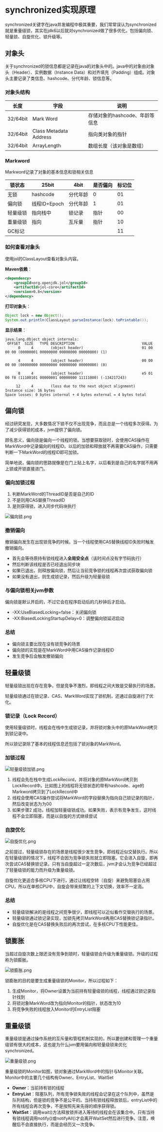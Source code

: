 # synchronized实现原理

synchronized关键字在java并发编程中极其重要，我们常常误认为synchronized就是重量级锁，其实在jdk6以后就对synchronized做了很多优化，包括偏向锁、轻量锁、自旋优化、锁升级等。

## 对象头

关于synchronized的锁信息都是记录在java的对象头中的。java中的对象由对象头（Header）、实例数据（Instance Data）和对齐填充（Padding）组成。对象头主要记录了类信息、hashcode、分代年龄、锁信息等。

### 对象头结构

| 长度     | 字段                   | 说明                           |
| -------- | ---------------------- | ------------------------------ |
| 32/64bit | Mark Word              | 存储对象的hashcode、年龄等信息 |
| 32/64bit | Class Metadata Address | 指向类对象的指针               |
| 32/64bit | ArrayLength            | 数组长度（该对象是数组）       |



### Markword

Markword记录了对象的基本信息和锁相关信息

| 锁状态   | 25bit        | 4bit     | 是否偏向 | 标记位 |
| -------- | ------------ | -------- | -------- | ------ |
| 无锁     | hashcode     | 分代年龄 | 0        | 01     |
| 偏向锁   | 线程ID+Epoch | 分代年龄 | 1        | 01     |
| 轻量级锁 | 指向栈中     | 锁记录   | 指针     | 00     |
| 重量级锁 | 指向         | 互斥量   | 指针     | 10     |
| GC标记   |              |          |          | 11     |

### 如何查看对象头

使用jol的ClassLayout查看对象头内容。

**Maven依赖**：

```xml
<dependency>
	<groupId>org.openjdk.jol</groupId>
	<artifactId>jol-core</artifactId>
	<version>0.8</version>
</dependency>
```

**打印对象头**：

```java
Object lock = new Object();
System.out.println(ClassLayout.parseInstance(lock).toPrintable());
```

**显示结果**：

```
java.lang.Object object internals:
 OFFSET  SIZE   TYPE DESCRIPTION                               VALUE
      0     4        (object header)                           01 00 00 00 (00000001 00000000 00000000 00000000) (1)
      
      4     4        (object header)                           00 00 00 00 (00000000 00000000 00000000 00000000) (0)
      
      8     4        (object header)                           e5 01 00 f8 (11100101 00000001 00000000 11111000) (-134217243)
      
     12     4        (loss due to the next object alignment)
Instance size: 16 bytes
Space losses: 0 bytes internal + 4 bytes external = 4 bytes total
```



## 偏向锁

经过研究发现，大多数情况下锁不仅不出现竞争，而且总是一个线程多次获得。为了减少获得锁的成本，jvm提供了偏向锁。

顾名思义，偏向锁是偏向一个线程的锁。当想要获取锁时，会使用CAS操作在MarkWord中记录偏向的线程ID。以后的加锁和释放就不再需要CAS操作，只需要判断一下MarkWord的线程ID即可加锁。

简单地说，偏向锁的思路就像是在门上贴上名字，以后看到是自己的名字就不用再上锁或开锁直接进门。

### 偏向加锁过程

1. 判断MarkWord的ThreadID是否是自己的ID
2. 不是则用CAS替换ThreadID
3. 是则获得锁，进入同步代码块执行


![偏向锁.png](https://p1-juejin.byteimg.com/tos-cn-i-k3u1fbpfcp/f393f7648ce24ab580ce7419b6013407~tplv-k3u1fbpfcp-watermark.image)

### 撤销偏向

撤销偏向发生在出现锁竞争的时候。当一个线程使用CAS替换线程ID失败时触发撤销偏向。

- 首先会等待原持有锁线程进入**全局安全点**（该时间点没有字节码执行）
- 然后判断该线程是否已经退出同步块
- 如果已退出，则释放偏向锁，然后让当前竞争锁的线程再次尝试获取偏向锁
- 如果没有退出，则生成锁记录，然后升级为轻量级锁

### 与偏向锁相关jvm参数 

偏向锁是默认开启的，不过它会在程序启动后的几秒钟后才启动。

- -XX:UseBiasedLocking=false：关闭偏向锁
- -XX:BiasedLockingStartupDelay=0：调整偏向锁延迟启动

### 总结

- 偏向锁主要出现在没有锁竞争的场景
- 偏向锁的实现是在MarkWord中用CAS操作记录线程ID
- 发生竞争后会触发撤销偏向

## 轻量级锁

轻量级锁出现在存在竞争，但是竞争不激烈，即线程之间大致是交替执行的场景。

轻量级锁通过在锁记录、CAS、MarkWord实现了锁机制，还通过自旋进行了优化。

### 锁记录（Lock Record）

使用轻量级锁时，线程会在栈中生成锁记录，并将锁对象头中的原MarkWord拷贝到锁记录中。

所以锁记录除了基本的线程信息还包括了锁对象的MarkWord。

### 加锁过程


![轻量级锁加锁.png](https://p6-juejin.byteimg.com/tos-cn-i-k3u1fbpfcp/ca063dab21f54149b2a5901672eb7695~tplv-k3u1fbpfcp-watermark.image)

1. 线程会先在栈中生成LockRecord，并将对象的原MarkWord拷贝到LockRecord中。比如图上的线程将无锁状态的带有hashcode、age的Markword拷贝到了LockRecord中
2. 线程会使用CAS操作尝试将MarkWord的字段替换为指向自己锁记录的指针，然后改变状态为为00
3. 如果步骤2 成功，线程加轻量级锁成功。如果失败，表示有竞争发生，这时线程不会立即阻塞，而是以自旋的方式继续尝试

### 自旋优化


![自旋优化.png](https://p1-juejin.byteimg.com/tos-cn-i-k3u1fbpfcp/80d7c741d75e4b49bfad83ac7e156555~tplv-k3u1fbpfcp-watermark.image)

之前提过，轻量级锁存在的场景是线程很少发生竞争，即线程近似交替执行。所以在轻量级锁的情况下，线程不会因为竞争锁失败就立即阻塞。它会进入自旋，即再次尝试CAS替换锁记录。只有当自旋超过一定次数后，jvm才会认为竞争已经超过了轻量级锁的能力而升级为重量级锁。

自旋优化更适合多核CPU下进行，通过让线程空转（自旋）来避免阻塞会占用CPU，所以在单核CPU中，自旋会带来频繁的上下文切换，效率不一定高。

### 总结

- 轻量级锁解决的是线程之间竞争很少，即线程可以近似看作交替执行的场景。
- 轻量级锁通过锁记录实现，加锁先拷贝MarkWord再用CAS替换锁记录指针。
- 自旋优化是在CAS替换失败后的再次尝试，在多核CPU下性能更佳。

## 锁膨胀

当超过自旋次数上限还没有竞争到锁时，轻量级锁会升级为重量级锁。升级的过程称为锁膨胀。


![锁膨胀.png](https://p1-juejin.byteimg.com/tos-cn-i-k3u1fbpfcp/4025920a61324146a59f87ff49afe22b~tplv-k3u1fbpfcp-watermark.image)

锁膨胀的目的是要生成重量级锁的Monitor，所以过程如下：

1. 生成Monitor，将Owner设置为当前持有轻量级锁的线程，线程通过锁记录指针找到
2. 将锁对象MarkWord改为指向Monitor的指针，状态改为10
3. 将竞争失败的线程放入Monitor的EntryList阻塞

## 重量级锁

重量级锁是通过操作系统的互斥量和管程机制实现的，所以要创建和管理一个重量级锁有很大的成本，这也是为什么jvm要用偏向和轻量级锁来优化synchronized。


![重量级锁.png](https://p1-juejin.byteimg.com/tos-cn-i-k3u1fbpfcp/abd2b883499a4e0d8d99d96527dad4f2~tplv-k3u1fbpfcp-watermark.image)

重量级锁的Monitor如图，锁对象通过MarkWord中的指针与Monitor关联。Monitor中的主要几个结构有Owner、EntryList、WaitSet

- **Owner**：当前持有锁的线程
- **EntryList**：阻塞队列，所有竞争锁失败的线程会记录在这个队列中，虽然是队列结构，但是锁的竞争不是公平的。当持有锁线程释放锁后，entryList中的所有线程会再次竞争，不是按照先来先得的顺序获得锁。
- **WaitSet**：调用wait()方法释放锁并进入等待的线程会在该集合中。只有当持有锁线程调用notify()或notifyAll()才会离开WaitSet然后进行竞争。注意，唤醒后不会直接执行，而是会经历又一次竞争。
